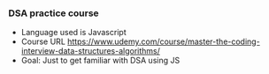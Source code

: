 ### DSA practice course
- Language used is Javascript
- Course URL https://www.udemy.com/course/master-the-coding-interview-data-structures-algorithms/
- Goal: Just to get familiar with DSA using JS
